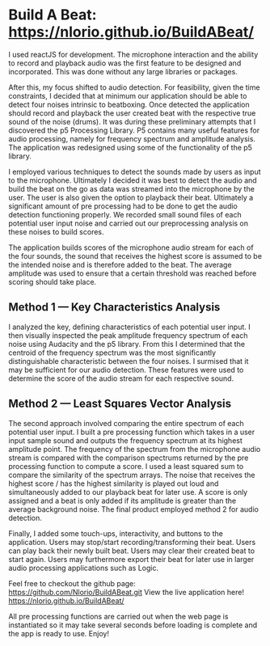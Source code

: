 # Build A Beat: https://nlorio.github.io/BuildABeat/

I used reactJS for development. The microphone interaction and the ability to record and playback audio was the first feature to be designed and incorporated. This was done without any large libraries or packages.

After this, my focus shifted to audio detection. For feasibility, given the time constraints, I decided that at minimum our application should be able to detect four noises intrinsic to beatboxing. Once detected the application should record and playback the user created beat with the respective true sound of the noise (drums). It was during these preliminary attempts that I discovered the p5 Processing Library. P5 contains many useful features for audio processing, namely for frequency spectrum and amplitude analysis.
The application was redesigned using some of the functionality of the p5 library.

I employed various techniques to detect the sounds made by users as input to the microphone. Ultimately I decided it was best to detect the audio and build the beat on the go as data was streamed into the microphone by the user. The user is also given the option to playback their beat. Ultimately a significant amount of pre processing had to be done to get the audio detection functioning properly. We recorded small sound files of each potential user input noise and carried out our preprocessing analysis on these noises to build scores.

The application builds scores of the microphone audio stream for each of the four sounds, the sound that receives the highest score is assumed to be the intended noise and is therefore added to the beat. The average amplitude was used to ensure that a certain threshold was reached before scoring should take place.

## Method 1 — Key Characteristics Analysis

I analyzed the key, defining characteristics of each potential user input. I then visually inspected the peak amplitude frequency spectrum of each noise using Audacity and the p5 library. From this I determined that the centroid of the frequency spectrum was the most significantly distinguishable characteristic between the four noises. I surmised that it may be sufficient for our audio detection. These features were used to determine the score of the audio stream for each respective sound.


## Method 2 — Least Squares Vector Analysis

The second approach involved comparing the entire spectrum of each potential user input.
I built a pre processing function which takes in a user input sample sound and outputs the frequency spectrum at its highest amplitude point. The frequency of the spectrum from the microphone audio stream is compared with the comparison spectrums returned by the pre processing function to compute a score. I used a least squared sum to compare the similarity of the spectrum arrays. The noise that receives the highest score / has the highest similarity is played out loud and simultaneously added to our playback beat for later use. A score is only assigned and a beat is only added if its amplitude is greater than the average background noise. The final product employed method 2 for audio detection.


Finally, I added some touch-ups, interactivity, and buttons to the application. Users may stop/start recording/transforming their beat. Users can play back their newly built beat. Users may clear their created beat to start again. Users may furthermore export their beat for later use in larger audio processing applications such as Logic.


Feel free to checkout the github page: https://github.com/Nlorio/BuildABeat.git
View the live application here! https://nlorio.github.io/BuildABeat/

All pre processing functions are carried out when the web page is instantiated so it may take several seconds before loading is complete and the app is ready to use. Enjoy!

